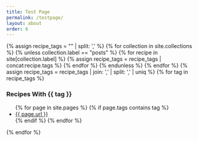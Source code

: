 ```yaml
---
title: Test Page
permalink: /testpage/
layout: about
order: 6
---
```


<html>
  <body>
    <div>
      {% assign recipe_tags = "" | split: ',' %}
      {% for collection in site.collections %}
        {% unless collection.label == "posts" %}
            {% for recipe in site[collection.label] %}
              {% assign recipe_tags = recipe_tags | concat:recipe.tags %}
            {% endfor %}
        {% endunless %}
      {% endfor %}
      {% assign recipe_tags = recipe_tags | join: ',' | split: ',' | uniq %}
      {% for tag in recipe_tags %}
      <h3>Recipes With {{ tag }}</h3>
      <ul>
      {% for page in site.pages %}
        {% if page.tags contains tag %}
          <li><a href="{{ site.url }}{{ site.baseurl }}{{ page.url }}">{{ page.url }}</a></li>
        {% endif %}
      {% endfor %}
      </ul>
      {% endfor %}
    </div>
  </body>
</html>